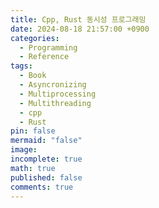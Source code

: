 ```yaml
---
title: Cpp, Rust 동시성 프로그래밍
date: 2024-08-18 21:57:00 +0900
categories:
  - Programming
  - Reference
tags:
  - Book
  - Asyncronizing
  - Multiprocessing
  - Multithreading
  - cpp
  - Rust
pin: false
mermaid: "false"
image: 
incomplete: true
math: true
published: false
comments: true
---
```

